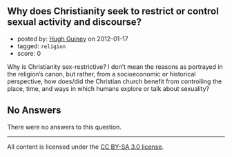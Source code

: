 ## Why does Christianity seek to restrict or control sexual activity and discourse?

- posted by: [Hugh Guiney](https://stackexchange.com/users/-1/155-hugh-guiney) on 2012-01-17
- tagged: `religion`
- score: 0

Why is Christianity sex-restrictive? I don’t mean the reasons as portrayed in the religion’s canon, but rather, from a socioeconomic or historical perspective, how does/did the Christian church benefit from controlling the place, time, and ways in which humans explore or talk about sexuality?

## No Answers

There were no answers to this question.


---

All content is licensed under the [CC BY-SA 3.0 license](https://creativecommons.org/licenses/by-sa/3.0/).
